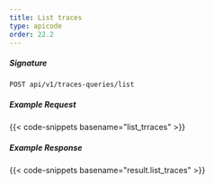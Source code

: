 ```yaml
---
title: List traces
type: apicode
order: 22.2
---
```


##### Signature

`POST api/v1/traces-queries/list`

##### Example Request

{{< code-snippets basename="list_trraces" >}}

##### Example Response

{{< code-snippets basename="result.list_traces" >}}
